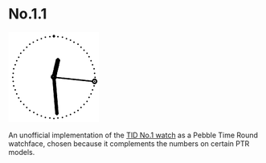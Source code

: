 # No.1.1

![screenshot](screenshot.png)

An unofficial implementation of the
[TID No.1 watch](http://tidwatches.com/product/tid-no1-white-tan-leather)
as a Pebble Time Round watchface, chosen because it complements the numbers on
certain PTR models.
